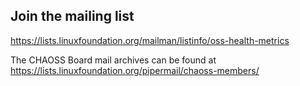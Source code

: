 
## Join the mailing list

https://lists.linuxfoundation.org/mailman/listinfo/oss-health-metrics

The CHAOSS Board mail archives can be found at https://lists.linuxfoundation.org/pipermail/chaoss-members/
